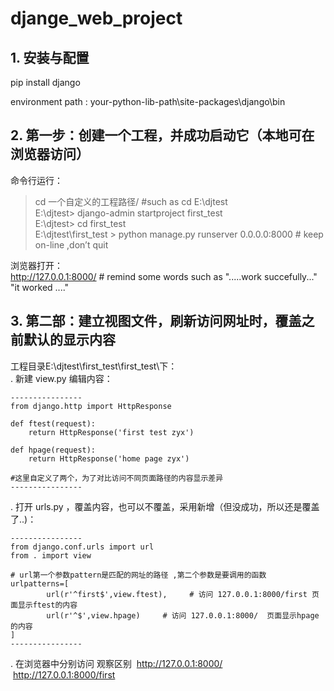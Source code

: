 # djange_web_project


## 1. 安装与配置
pip install django

environment path  :  your-python-lib-path\site-packages\django\bin


## 2. 第一步：创建一个工程，并成功启动它（本地可在浏览器访问）  
命令行运行：  
> cd  一个自定义的工程路径/     #such as  cd E:\djtest  
> E:\djtest>  django-admin startproject  first_test  
> E:\djtest>  cd first_test  
> E:\djtest\first_test >  python manage.py runserver 0.0.0.0:8000    # keep on-line ,don’t quit   

浏览器打开：  
http://127.0.0.1:8000/   # remind some words such as   ".....work succefully..."   "it worked ...."  


## 3. 第二部：建立视图文件，刷新访问网址时，覆盖之前默认的显示内容    
工程目录E:\djtest\first_test\first_test\下：  
. 新建 view.py  编辑内容：  

    ----------------
    from django.http import HttpResponse
    
    def ftest(request):
        return HttpResponse('first test zyx')
    
    def hpage(request):
        return HttpResponse('home page zyx')
    
    #这里自定义了两个，为了对比访问不同页面路径的内容显示差异
    ----------------
    
. 打开 urls.py ，覆盖内容，也可以不覆盖，采用新增（但没成功，所以还是覆盖了..)：

    ----------------  
    from django.conf.urls import url  
    from . import view  
    
    # url第一个参数pattern是匹配的网址的路径 ,第二个参数是要调用的函数  
    urlpatterns=[   
            url(r'^first$',view.ftest),     # 访问 127.0.0.1:8000/first 页面显示ftest的内容
            url(r'^$',view.hpage)     # 访问 127.0.0.1:8000/  页面显示hpage的内容
    ]   
    ----------------  
  
  . 在浏览器中分别访问 观察区别
  http://127.0.0.1:8000/     
  http://127.0.0.1:8000/first

